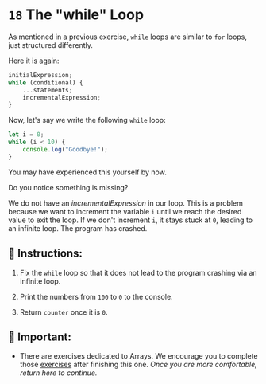 # `18` The "while" Loop

As mentioned in a previous exercise, `while` loops are similar to `for` loops, just structured differently.  

Here it is again:

```js
initialExpression;
while (conditional) {
    ...statements;
    incrementalExpression;
}
```

Now, let's say we write the following `while` loop:

```js
let i = 0;
while (i < 10) {
    console.log("Goodbye!");
}
```

You may have experienced this yourself by now.  

Do you notice something is missing?  

We do not have an *incrementalExpression* in our loop.  This is a problem because we want to increment the variable `i` until we reach the desired value to exit the loop.  If we don't increment `i`, it stays stuck at `0`, leading to an infinite loop.  The program has crashed.

## 📝 Instructions:

1. Fix the `while` loop so that it does not lead to the program crashing via an infinite loop.

2. Print the numbers from `100` to `0` to the console. 

3. Return `counter` once it is `0`.

## 🔎  Important:

+ There are exercises dedicated to Arrays.  We encourage you to complete those [exercises](https://gitpod.io/#https://github.com/4GeeksAcademy/javascript-arrays-exercises-tutorial) after finishing this one. *Once you are more comfortable, return here to continue.*